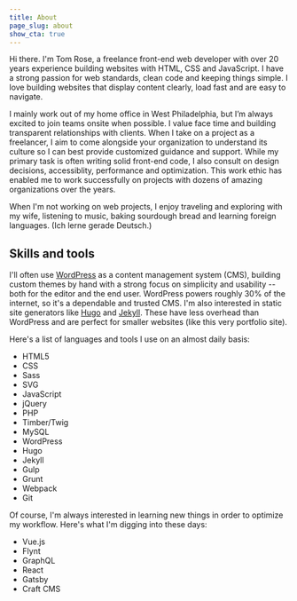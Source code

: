 ```yaml
---
title: About
page_slug: about
show_cta: true
---
```


<p class="lead">Hi there. I'm Tom Rose, a freelance front-end web developer with over 20 years experience building websites with HTML, CSS and JavaScript. I have a strong passion for web standards, clean code and keeping things simple. I love building websites that display content clearly, load fast and are easy to navigate.</p>

I mainly work out of my home office in West Philadelphia, but I’m always excited to join teams onsite when possible. I value face time and building transparent relationships with clients. When I take on a project as a freelancer, I aim to come alongside your organization to understand its culture so I can best provide customized guidance and support. While my primary task is often writing solid front-end code, I also consult on design decisions, accessiblity, performance and optimization. This work ethic has enabled me to work successfully on projects with dozens of amazing organizations over the years.

When I'm not working on web projects, I enjoy traveling and exploring with my wife, listening to music, baking sourdough bread and learning foreign languages. (Ich lerne gerade Deutsch.)

## Skills and tools

I'll often use [WordPress](https://wordpress.org/) as a content management system (CMS), building custom themes by hand with a strong focus on simplicity and usability -- both for the editor and the end user. WordPress powers roughly 30% of the internet, so it's a dependable and trusted CMS. I'm also interested in static site generators like [Hugo](https://gohugo.io) and [Jekyll](https://jekyllrb.com/). These have less overhead than WordPress and are perfect for smaller websites (like this very portfolio site).

Here's a list of languages and tools I use on an almost daily basis:

<ul class="list">
  <li>HTML5</li>
  <li>CSS</li>
  <li>Sass</li>
  <li>SVG</li>
  <li>JavaScript</li>
  <li>jQuery</li>
  <li>PHP</li>
  <li>Timber/Twig</li>
  <li>MySQL</li>
  <li>WordPress</li>
  <li>Hugo</li>
  <li>Jekyll</li>
  <li>Gulp</li>
  <li>Grunt</li>
  <li>Webpack</li>
  <li>Git</li>
</ul>

Of course, I'm always interested in learning new things in order to optimize my workflow. Here's what I'm digging into these days:

<ul class="list">
  <li>Vue.js</li>
  <li>Flynt</li>
  <li>GraphQL</li>
  <li>React</li>
  <li>Gatsby</li>
  <li>Craft CMS</li>
</ul>
